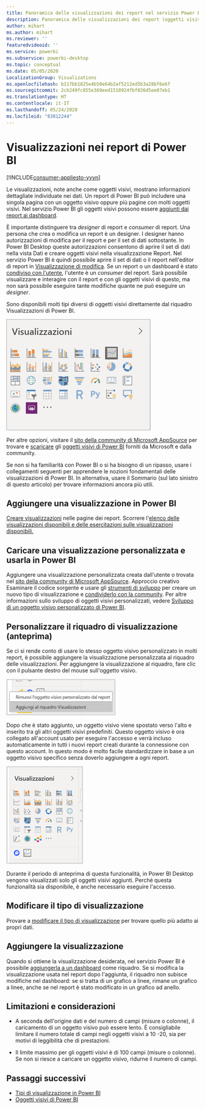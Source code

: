 ```yaml
---
title: Panoramica delle visualizzazioni dei report nel servizio Power BI e in Power BI Desktop
description: Panoramica delle visualizzazioni dei report (oggetti visivi) in Microsoft Power BI.
author: mihart
ms.author: mihart
ms.reviewer: ''
featuredvideoid: ''
ms.service: powerbi
ms.subservice: powerbi-desktop
ms.topic: conceptual
ms.date: 05/05/2020
LocalizationGroup: Visualizations
ms.openlocfilehash: b117bb1825e4b50e64b2af5212ed5b3a28bf6e6f
ms.sourcegitcommit: 2cb249fc855e369eed1518924fbf026d5ee07eb1
ms.translationtype: HT
ms.contentlocale: it-IT
ms.lasthandoff: 05/24/2020
ms.locfileid: "83812244"
---
```

# <a name="visualizations-in-power-bi-reports"></a>Visualizzazioni nei report di Power BI

[!INCLUDE[consumer-appliesto-yyyn](../includes/consumer-appliesto-yyyn.md)]    

Le visualizzazioni, note anche come oggetti visivi, mostrano informazioni dettagliate individuate nei dati. Un report di Power BI può includere una singola pagina con un oggetto visivo oppure più pagine con molti oggetti visivi. Nel servizio Power BI gli oggetti visivi possono essere [aggiunti dai report ai dashboard](../create-reports/service-dashboard-pin-tile-from-report.md).

È importante distinguere tra *designer* di report e *consumer* di report.  Una persona che crea o modifica un report è un designer.  I designer hanno autorizzazioni di modifica per il report e per il set di dati sottostante. In Power BI Desktop queste autorizzazioni consentono di aprire il set di dati nella vista Dati e creare oggetti visivi nella visualizzazione Report. Nel servizio Power BI è quindi possibile aprire il set di dati o il report nell'editor di report in [Visualizzazione di modifica](../consumer/end-user-reading-view.md). Se un report o un dashboard è stato [condiviso con l'utente](../consumer/end-user-shared-with-me.md), l'utente è un *consumer* del report. Sarà possibile visualizzare e interagire con il report e con gli oggetti visivi di questo, ma non sarà possibile eseguire tante modifiche quante ne può eseguire un *designer*.

Sono disponibili molti tipi diversi di oggetti visivi direttamente dal riquadro Visualizzazioni di Power BI.

![riquadro con icone per ogni tipo di visualizzazione](media/power-bi-report-visualizations/power-bi-icons.png)

Per altre opzioni, visitare il [sito della community di Microsoft AppSource](https://appsource.microsoft.com) per trovare e [scaricare](https://appsource.microsoft.com/marketplace/apps?page=1&product=power-bi-visuals) gli [oggetti visivi di Power BI](../developer/visuals/custom-visual-develop-tutorial.md) forniti da Microsoft e dalla community.

Se non si ha familiarità con Power BI o si ha bisogno di un ripasso, usare i collegamenti seguenti per apprendere le nozioni fondamentali delle visualizzazioni di Power BI.  In alternativa, usare il Sommario (sul lato sinistro di questo articolo) per trovare informazioni ancora più utili.

## <a name="add-a-visualization-in-power-bi"></a>Aggiungere una visualizzazione in Power BI

[Creare visualizzazioni](power-bi-report-add-visualizations-i.md) nelle pagine dei report. Scorrere l'[elenco delle visualizzazioni disponibili e delle esercitazioni sulle visualizzazioni disponibili.](power-bi-visualization-types-for-reports-and-q-and-a.md) 

## <a name="upload-a-custom-visualization-and-use-it-in-power-bi"></a>Caricare una visualizzazione personalizzata e usarla in Power BI

Aggiungere una visualizzazione personalizzata creata dall'utente o trovata nel [sito della community di Microsoft AppSource](https://appsource.microsoft.com/marketplace/apps?product=power-bi-visuals). Approccio creativo Esaminare il codice sorgente e usare gli [strumenti di sviluppo](../developer/visuals/custom-visual-develop-tutorial.md) per creare un nuovo tipo di visualizzazione e [condividerlo con la community](../developer/visuals/office-store.md). Per altre informazioni sullo sviluppo di oggetti visivi personalizzati, vedere [Sviluppo di un oggetto visivo personalizzato di Power BI](../developer/visuals/custom-visual-develop-tutorial.md).

## <a name="personalize-your-visualization-pane-preview"></a>Personalizzare il riquadro di visualizzazione (anteprima)

Se ci si rende conto di usare lo stesso oggetto visivo personalizzato in molti report, è possibile aggiungere la visualizzazione personalizzata al riquadro delle visualizzazioni. Per aggiungere la visualizzazione al riquadro, fare clic con il pulsante destro del mouse sull'oggetto visivo.

![Pin to visualization pane (Aggiungi a riquadro delle visualizzazioni)](media/power-bi-report-visualizations/power-bi-pin-custom-visual-option.png)

Dopo che è stato aggiunto, un oggetto visivo viene spostato verso l'alto e inserito tra gli altri oggetti visivi predefiniti. Questo oggetto visivo è ora collegato all'account usato per eseguire l'accesso e verrà incluso automaticamente in tutti i nuovi report creati durante la connessione con questo account. In questo modo è molto facile standardizzare in base a un oggetto visivo specifico senza doverlo aggiungere a ogni report.

![Riquadro delle visualizzazioni personalizzato](media/power-bi-report-visualizations/power-bi-personalized-visualization-pane.png)

Durante il periodo di anteprima di questa funzionalità, in Power BI Desktop vengono visualizzati solo gli oggetti visivi aggiunti. Perché questa funzionalità sia disponibile, è anche necessario eseguire l'accesso.

## <a name="change-the-visualization-type"></a>Modificare il tipo di visualizzazione

Provare a [modificare il tipo di visualizzazione](power-bi-report-change-visualization-type.md) per trovare quello più adatto ai propri dati.

## <a name="pin-the-visualization"></a>Aggiungere la visualizzazione

Quando si ottiene la visualizzazione desiderata, nel servizio Power BI è possibile [aggiungerla a un dashboard](../create-reports/service-dashboard-pin-tile-from-report.md) come riquadro. Se si modifica la visualizzazione usata nel report dopo l'aggiunta, il riquadro non subisce modifiche nel dashboard: se si tratta di un grafico a linee, rimane un grafico a linee, anche se nel report è stato modificato in un grafico ad anello.

## <a name="limitations-and-considerations"></a>Limitazioni e considerazioni
- A seconda dell'origine dati e del numero di campi (misure o colonne), il caricamento di un oggetto visivo può essere lento.  È consigliabile limitare il numero totale di campi negli oggetti visivi a 10 -20, sia per motivi di leggibilità che di prestazioni. 

- Il limite massimo per gli oggetti visivi è di 100 campi (misure o colonne). Se non si riesce a caricare un oggetto visivo, ridurne il numero di campi.   

## <a name="next-steps"></a>Passaggi successivi

* [Tipi di visualizzazione in Power BI](power-bi-visualization-types-for-reports-and-q-and-a.md)
* [Oggetti visivi di Power BI](../developer/visuals/power-bi-custom-visuals.md)
